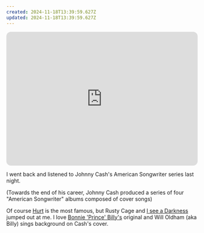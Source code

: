 ```yaml
---
created: 2024-11-18T13:39:59.627Z
updated: 2024-11-18T13:39:59.627Z
---
```

<iframe style="border-radius:12px" src="https://open.spotify.com/embed/track/5l7KTwdgBLrx2PhFHnYoQ4?utm_source=generator" width="100%" height="352" frameBorder="0" allowfullscreen="" allow="autoplay; clipboard-write; encrypted-media; fullscreen; picture-in-picture" loading="lazy"></iframe>

I went back and listened to Johnny Cash's American Songwriter series last night.

(Towards the end of his career, Johnny Cash produced a series of four "American Songwriter" albums composed of cover songs)

Of course [Hurt](https://open.spotify.com/track/28cnXtME493VX9NOw9cIUh?si=89b1acde32b34689) is the most famous, but Rusty Cage and [I see a Darkness](https://open.spotify.com/track/6duDmFwanTY6zaMS9sTM5h?si=fef31029066049c5) jumped out at me. I love [Bonnie 'Prince' Billy's](https://www.youtube.com/watch?v=YmFynsUrSz0) original and Will Oldham (aka Billy) sings background on Cash's cover.